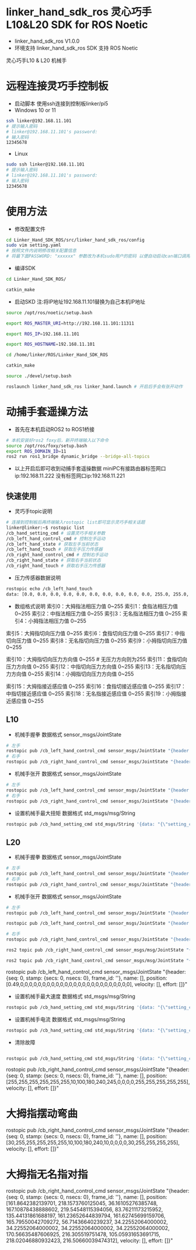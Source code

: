 # linker_hand_sdk_ros 灵心巧手 L10&L20 SDK for ROS Noetic
- linker_hand_sdk_ros V1.0.0
- 环境支持
linker_hand_sdk_ros SDK 支持 ROS Noetic 

灵心巧手L10 & L20 机械手
# 远程连接灵巧手控制板
- 启动脚本
使用ssh连接到控制板linker/pi5
- Windows 10 or 11
```bash
ssh linker@192.168.11.101
# 提示输入密码
# linker@192.168.11.101's password:
# 输入密码
12345678
```
- Linux
```bash
sudo ssh linker@192.168.11.101
# 提示输入密码
# linker@192.168.11.101's password:
# 输入密码
12345678
```
# 使用方法
- 修改配置文件
```bash
cd Linker_Hand_SDK_ROS/src/linker_hand_sdk_ros/config
sudo vim setting.yaml
# 按照文件内说明修改相关配置信息
# 将最下面PASSWORD: "xxxxxx" 参数改为本机sudo用户的密码 以便自动启动can端口调用权限
```
- 编译SDK
```bash
cd Linker_Hand_SDK_ROS/

catkin_make
```
- 启动SKD 注:将IP地址192.168.11.101替换为自己本机IP地址
```bash
source /opt/ros/noetic/setup.bash

export ROS_MASTER_URI=http://192.168.11.101:11311

export ROS_IP=192.168.11.101

export ROS_HOSTNAME=192.168.11.101

cd /home/linker/ROS/Linker_Hand_SDK_ROS

catkin_make

source ./devel/setup.bash

roslaunch linker_hand_sdk_ros linker_hand.launch # 开启后手会有张开动作
```
# 动捕手套遥操方法
- 首先在本机启动ROS2 to ROS1桥接
```bash
# 本机安装好ros2 foxy后，新开终端输入以下命令
source /opt/ros/foxy/setup.bash
export ROS_DOMAIN_ID=11
ros2 run ros1_bridge dynamic_bridge --bridge-all-topics
```
- 以上开启后即可收到动捕手套遥操数据 miniPC有接路由器标签网口ip:192.168.11.222  没有标签网口ip:192.168.11.221



## 快速使用
- 灵巧手topic说明
```bash
# 连接到控制板后再终端输入rostopic list即可显示灵巧手相关话题
linker@linker:~$ rostopic list
/cb_hand_setting_cmd # 设置灵巧手相关参数
/cb_left_hand_control_cmd # 控制左手运动
/cb_left_hand_state # 获取左手当前状态
/cb_left_hand_touch # 获取左手压力传感器
/cb_right_hand_control_cmd # 控制右手运动
/cb_right_hand_state # 获取右手当前状态
/cb_right_hand_touch # 获取右手压力传感器
```
- 压力传感器数据说明
```bash
rostopic echo /cb_left_hand_touch
data: [0.0, 0.0, 0.0, 0.0, 0.0, 0.0, 0.0, 0.0, 0.0, 0.0, 255.0, 255.0, 255.0, 255.0, 255.0, 0.0, 0.0, 0.0, 0.0, 0.0]
```
- 数组格式说明
索引0：大拇指法相压力值 0~255
索引1：食指法相压力值 0~255
索引2：中指法相压力值 0~255
索引3：无名指法相压力值 0~255
索引4：小拇指法相压力值 0~255

索引5：大拇指切向压力值 0~255
索引6：食指切向压力值 0~255
索引7：中指切向压力值 0~255
索引8：无名指切向压力值 0~255
索引9：小拇指切向压力值 0~255

索引10：大拇指切向压力方向值 0~255 # 无压力方向则为255
索引11：食指切向压力方向值 0~255
索引12：中指切向压力方向值 0~255
索引13：无名指切向压力方向值 0~255
索引14：小拇指切向压力方向值 0~255

索引15：大拇指接近感应值 0~255
索引16：食指切接近感应值 0~255
索引17：中指切接近感应值 0~255
索引18：无名指接近感应值 0~255
索引19：小拇指接近感应值 0~255

## L10
- 机械手握拳 数据格式 sensor_msgs/JointState
```bash
# 左手
rostopic pub /cb_left_hand_control_cmd sensor_msgs/JointState "{header: {seq: 0, stamp: {secs: 0, nsecs: 0}, frame_id: ''}, name: [], position: [80,80,80,80,80,80,80,80,80,80], velocity: [], effort: []}"
# 右手
rostopic pub /cb_right_hand_control_cmd sensor_msgs/JointState "{header: {seq: 0, stamp: {secs: 0, nsecs: 0}, frame_id: ''}, name: [], position: [80,80,80,80,80,80,80,80,80,80], velocity: [], effort: []}"
```

- 机械手张开 数据格式 sensor_msgs/JointState
```bash
# 左手
rostopic pub /cb_left_hand_control_cmd sensor_msgs/JointState "{header: {seq: 0, stamp: {secs: 0, nsecs: 0}, frame_id: ''}, name: [], position: [255, 128, 255, 255, 255, 255, 128, 128, 128, 128], velocity: [], effort: []}"
# 右手
rostopic pub /cb_right_hand_control_cmd sensor_msgs/JointState "{header: {seq: 0, stamp: {secs: 0, nsecs: 0}, frame_id: ''}, name: [], position: [255, 128, 255, 255, 255, 255, 128, 128, 128, 128], velocity: [], effort: []}"
```
- 设置机械手最大扭矩 数据格式 std_msgs/msg/String
```bash
rostopic pub /cb_hand_setting_cmd std_msgs/String '{data: "{\"setting_cmd\":\"set_max_torque_limits\",\"params\":{\"hand_type\":\"left\",\"torque\":180}}"}'   参数说明：hand_type:left | right
```


## L20

- 机械手握拳 数据格式 sensor_msgs/JointState
```bash
# 左手
rostopic pub /cb_left_hand_control_cmd sensor_msgs/JointState "{header: {seq: 0, stamp: {secs: 0, nsecs: 0}, frame_id: ''}, name: [], position: [10,10,10,10,10,10,10,10,10,10,10,10,10,10,10,10,10,10,10,10], velocity: [], effort: []}"
# 右手
rostopic pub /cb_right_hand_control_cmd sensor_msgs/JointState "{header: {seq: 0, stamp: {secs: 0, nsecs: 0}, frame_id: ''}, name: [], position: [10,10,10,10,10,10,10,10,10,10,10,10,10,10,10,10,10,10,10,10], velocity: [], effort: []}"
```

- 机械手张开 数据格式 sensor_msgs/JointState
```bash
# 左手
rostopic pub /cb_left_hand_control_cmd sensor_msgs/JointState "{header: {seq: 0, stamp: {secs: 0, nsecs: 0}, frame_id: ''}, name: [], position: [255,255,255,255,255,255,10,100,180,240,245,255,255,255,255,255,255,255,255,255], velocity: [], effort: []}"

rostopic pub /cb_left_hand_control_cmd sensor_msgs/JointState "{header: {seq: 0, stamp: {secs: 0, nsecs: 0}, frame_id: ''}, name: [], position: [180,180,180,180,180,180,180,180,180,180,180,180,180,180,180,180,180,180,180,180], velocity: [], effort: []}"

# 右手
rostopic pub /cb_right_hand_control_cmd sensor_msgs/JointState "{header: {seq: 0, stamp: {secs: 0, nsecs: 0}, frame_id: ''}, name: [], position: [180,180,180,180,180,180,180,180,180,180,180,180,180,180,180,180,180,180,180,180], velocity: [], effort: []}"

ros2 topic pub /cb_right_hand_control_cmd sensor_msgs/msg/JointState "{header: {stamp: {sec: $(date +%s), nanosec: 0}, frame_id: ''}, name: [], position: [255,255,255,255,255,255,10,100,180,240,245,255,255,255,255,255,255,255,255,255], velocity: [], effort: []}"

ros2 topic pub /cb_right_hand_control_cmd sensor_msgs/msg/JointState "{header: {stamp: {sec: $(date +%s), nanosec: 0}, frame_id: ''}, name: [], position: [180,180,180,180,180,180,180,180,180,180,180,180,180,180,180,180,180,180,180,180], velocity: [], effort: []}"

```



rostopic pub /cb_left_hand_control_cmd sensor_msgs/JointState "{header: {seq: 0, stamp: {secs: 0, nsecs: 0}, frame_id: ''}, name: [], position: [0.49,0,0,0,0,0,0,0,0,0,0,0,0,0,0,0,0,0,0,0,0,0,0,0,0,0], velocity: [], effort: []}"


- 设置机械手最大速度 数据格式 std_msgs/msg/String
```bash
rostopic pub /cb_hand_setting_cmd std_msgs/String '{data: "{\"setting_cmd\":\"set_speed\",\"params\":{\"hand_type\":\"right\",\"speed\":20}}"}'   参数说明：hand_type: left | right  speed:0~255
```

- 设置机械手电流 数据格式 std_msgs/msg/String
```bash
rostopic pub /cb_hand_setting_cmd std_msgs/String '{data: "{\"setting_cmd\":\"set_electric_current\",\"params\":{\"hand_type\":\"left\",\"electric_current\":250}}"}' 参数说明：  hand_type: left | right electric_current:0~255
```

- 清除故障
```bash

rostopic pub /cb_hand_setting_cmd std_msgs/String '{data: "{\"setting_cmd\":\"clear_faults\",\"params\":{\"hand_type\":\"left\"}}"}'
```




rostopic pub /cb_right_hand_control_cmd sensor_msgs/JointState "{header: {seq: 0, stamp: {secs: 0, nsecs: 0}, frame_id: ''}, name: [], position: [255,255,255,255,255,255,10,100,180,240,245,0,0,0,0,255,255,255,255,255], velocity: [], effort: []}"

# 大拇指摆动弯曲
rostopic pub /cb_right_hand_control_cmd sensor_msgs/JointState "{header: {seq: 0, stamp: {secs: 0, nsecs: 0}, frame_id: ''}, name: [], position: [30,255,255,255,255,255,10,100,180,240,10,0,0,0,0,30,255,255,255,255], velocity: [], effort: []}"

# 大拇指无名指对指
rostopic pub /cb_right_hand_control_cmd sensor_msgs/JointState "{header: {seq: 0, stamp: {secs: 0, nsecs: 0}, frame_id: ''}, name: [], position: [161.8642382139701, 218.1573760125045, 36.16105276385748, 167.10878438888602, 219.54548115394056, 83.76211173215952, 135.44131861688197, 161.23652644839794, 161.62745699159706, 165.79550042709272, 56.71436640239237, 34.22552064000002, 34.22552064000002, 34.22552064000002, 34.22552064000002, 170.56635487606925, 216.305519751478, 105.05931653691715, 218.02046880932423, 216.50660039474312], velocity: [], effort: []}"


